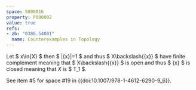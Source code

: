 ```yaml
---
space: S000016
property: P000002
value: true
refs:
- zb: "0386.54001"
  name: Counterexamples in Topology
---
```


Let $ x\in{X} $ then $ |\{x\}|=1 $ and thus $ X\backslash{\{x\}} $ have finite complement meaning that $ X\backslash{\{x\}} $ is open and thus $ {x} $ is closed meaning that $X$ is $ T_1 $.

See item #5 for space #19 in {{doi:10.1007/978-1-4612-6290-9_6}}.
